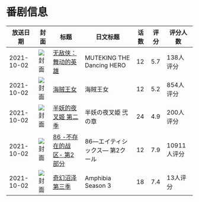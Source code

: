 # 番剧信息

|放送日期|封面|标题|日文标题|话数|评分|评分人数|
|---|---|---|---|---|---|---|
|2021-10-02|![封面](https://lain.bgm.tv/pic/cover/c/fb/b8/283636_1IJIp.jpg)|[无敌侠：舞动的英雄](https://bangumi.tv/subject/283636)|MUTEKING THE Dancing HERO|12|5.7|138人评分|
|2021-10-02|![封面](https://lain.bgm.tv/pic/cover/c/2a/8e/311310_1NXnu.jpg)|[海贼王女](https://bangumi.tv/subject/311310)|海賊王女|12|5.2|854人评分|
|2021-10-02|![封面](https://lain.bgm.tv/pic/cover/c/95/7d/331164_U8mdS.jpg)|[半妖的夜叉姬 第二季](https://bangumi.tv/subject/331164)|半妖の夜叉姫 弐の章|24|4.9|200人评分|
|2021-10-02|![封面](https://lain.bgm.tv/pic/cover/c/85/0e/331887_rZdb9.jpg)|[86 -不存在的战区- 第2部分](https://bangumi.tv/subject/331887)|86―エイティシックス― 第2クール|12|7.9|10911人评分|
|2021-10-02|![封面](https://lain.bgm.tv/pic/cover/c/16/bc/386267_bRz9j.jpg)|[奇幻沼泽 第三季](https://bangumi.tv/subject/386267)|Amphibia Season 3|18|7.4|13人评分|
